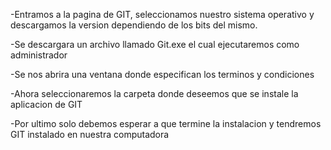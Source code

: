 -Entramos a la pagina de GIT, seleccionamos nuestro sistema operativo y descargamos la version dependiendo de los bits del mismo.


-Se descargara un archivo llamado Git.exe el cual ejecutaremos como administrador


-Se nos abrira una ventana donde especifican los terminos y condiciones


-Ahora seleccionaremos la carpeta donde deseemos que se instale la aplicacion de GIT 




-Por ultimo solo debemos esperar a que termine la instalacion y tendremos GIT instalado en nuestra computadora
